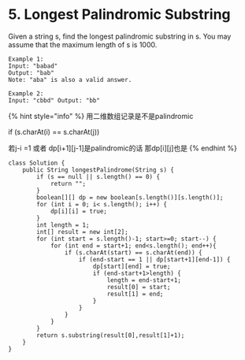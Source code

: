 # 5. Longest Palindromic Substring

Given a string s, find the longest palindromic substring in s. You may assume that the maximum length of s is 1000.

```text
Example 1:
Input: "babad" 
Output: "bab" 
Note: "aba" is also a valid answer. 

Example 2:
Input: "cbbd" Output: "bb"
```

{% hint style="info" %}
用二维数组记录是不是palindromic

if \(s.charAt\(i\) == s.charAt\(j\)\)

若j-i =1 或者 dp\[i+1\]\[j-1\]是palindromic的话 那dp\[i\]\[j\]也是
{% endhint %}

```text
class Solution {
    public String longestPalindrome(String s) {
        if (s == null || s.length() == 0) {
            return "";
        }
        boolean[][] dp = new boolean[s.length()][s.length()];
        for (int i = 0; i< s.length(); i++) {
            dp[i][i] = true;
        }
        int length = 1;
        int[] result = new int[2];
        for (int start = s.length()-1; start>=0; start--) {
            for (int end = start+1; end<s.length(); end++){
                if (s.charAt(start) == s.charAt(end)) {
                    if (end-start == 1 || dp[start+1][end-1]) {
                        dp[start][end] = true;
                        if (end-start+1>length) {
                            length = end-start+1;
                            result[0] = start;
                            result[1] = end;
                        }
                    }
                }
            }
        }
        return s.substring(result[0],result[1]+1);
    }
}
```





